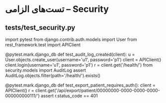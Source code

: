 # تست‌های الزامی – Security

## tests/test_security.py
import pytest
from django.contrib.auth.models import User
from rest_framework.test import APIClient

@pytest.mark.django_db
def test_audit_log_created(client):
    u = User.objects.create_user(username='u1', password='p1')
    client = APIClient()
    client.login(username='u1', password='p1')
    r = client.get('/health/')
    from security.models import AuditLog
    assert AuditLog.objects.filter(path='/health/').exists()

@pytest.mark.django_db
def test_export_patient_requires_auth():
    client = APIClient()
    r = client.get('/api/export/patient/00000000-0000-0000-0000-000000000111/')
    assert r.status_code == 401